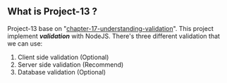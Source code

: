 ## What is Project-13 ?

Project-13 base on
"[chapter-17-understanding-validation](./../chapter-17-understanding-validation)".
This project implement **_validation_** with NodeJS. There's three different
validation that we can use:
1. Client side validation (Optional)
2. Server side validation (Recommend)
3. Database validation (Optional)
